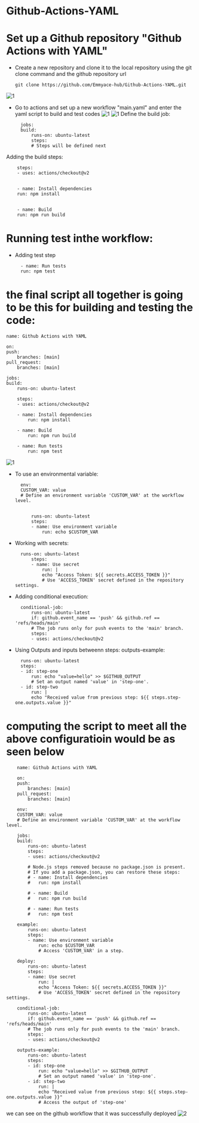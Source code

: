 # Github-Actions-YAML

# Set up a Github repository "Github Actions with YAML"

* Create a new repository and clone it to the local repository using the git clone command and the github repository url
    
      git clone https://github.com/Emmyace-hub/Github-Actions-YAML.git

![1](./img/Snipaste_2025-06-18_16-03-42.png)
![]()
![]()

* Go to actions and set up a new workflow "main.yaml" and enter the yaml script to build and test codes
![1](./img/1.png)
![1](./img/1a.png)
 Define the build job:

        jobs:
        build:
            runs-on: ubuntu-latest
            steps:
            # Steps will be defined next

Adding the build steps:

        steps:
        - uses: actions/checkout@v2
      

        - name: Install dependencies
        run: npm install
       

        - name: Build
        run: npm run build
       

# Running test inthe workflow:

* Adding test step
  
        - name: Run tests
        run: npm test
      
# the final script all together is going to be this for building and testing the code:


    name: Github Actions with YAML

    on:
    push:
        branches: [main]
    pull_request:
        branches: [main]

    jobs:
    build:
        runs-on: ubuntu-latest

        steps:
        - uses: actions/checkout@v2

        - name: Install dependencies
            run: npm install

        - name: Build
            run: npm run build

        - name: Run tests
            run: npm test


![1](./img/1b.png)

* To use an environmental variable:

        env:
        CUSTOM_VAR: value
        # Define an environment variable 'CUSTOM_VAR' at the workflow level.


            runs-on: ubuntu-latest
            steps:
            - name: Use environment variable
                run: echo $CUSTOM_VAR
* Working with secrets:

        runs-on: ubuntu-latest
            steps:
            - name: Use secret
                run: |
                echo "Access Token: ${{ secrets.ACCESS_TOKEN }}"
                # Use 'ACCESS_TOKEN' secret defined in the repository settings.


* Adding conditional execution:

        conditional-job:
            runs-on: ubuntu-latest
            if: github.event_name == 'push' && github.ref == 'refs/heads/main'
            # The job runs only for push events to the 'main' branch.
            steps:
            - uses: actions/checkout@v2
* Using Outputs and inputs betweenn steps:
    outputs-example:

        runs-on: ubuntu-latest
        steps:
        - id: step-one
            run: echo "value=hello" >> $GITHUB_OUTPUT
            # Set an output named 'value' in 'step-one'.
        - id: step-two
            run: |
            echo "Received value from previous step: ${{ steps.step-one.outputs.value }}"

# computing the script to meet all the above configuratioin would be as seen below
        name: Github Actions with YAML

        on:
        push:
            branches: [main]
        pull_request:
            branches: [main]

        env:
        CUSTOM_VAR: value
        # Define an environment variable 'CUSTOM_VAR' at the workflow level.

        jobs:
        build:
            runs-on: ubuntu-latest
            steps:
            - uses: actions/checkout@v2

            # Node.js steps removed because no package.json is present.
            # If you add a package.json, you can restore these steps:
            # - name: Install dependencies
            #   run: npm install

            # - name: Build
            #   run: npm run build

            # - name: Run tests
            #   run: npm test

        example:
            runs-on: ubuntu-latest
            steps:
            - name: Use environment variable
                run: echo $CUSTOM_VAR
                # Access 'CUSTOM_VAR' in a step.

        deploy:
            runs-on: ubuntu-latest
            steps:
            - name: Use secret
                run: |
                echo "Access Token: ${{ secrets.ACCESS_TOKEN }}"
                # Use 'ACCESS_TOKEN' secret defined in the repository settings.

        conditional-job:
            runs-on: ubuntu-latest
            if: github.event_name == 'push' && github.ref == 'refs/heads/main'
            # The job runs only for push events to the 'main' branch.
            steps:
            - uses: actions/checkout@v2

        outputs-example:
            runs-on: ubuntu-latest
            steps:
            - id: step-one
                run: echo "value=hello" >> $GITHUB_OUTPUT
                # Set an output named 'value' in 'step-one'.
            - id: step-two
                run: |
                echo "Received value from previous step: ${{ steps.step-one.outputs.value }}"
                # Access the output of 'step-one'

we can see on the github workflow that it was successfully deployed
![2](./img/2.png)
